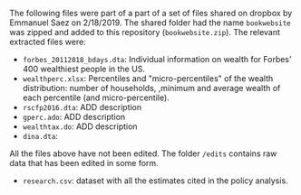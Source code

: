 The following files were part of a part of a set of files shared on dropbox by Emmanuel Saez on 2/18/2019. The shared folder had the name `bookwebsite` was zipped and added to this repository (`bookwebsite.zip`). The relevant extracted files were:
 - `forbes_20112018_bdays.dta`: Individual information on wealth for Forbes' 400 wealthiest people in the US.
 - `wealthperc.xlsx`: Percentiles and "micro-percentiles" of the wealth distribution: number of households,   ,minimum and average wealth of each percentile (and micro-percentile). 			
 - `rscfp2016.dta`: ADD description						
 - `gperc.ado`: ADD description  
 - `wealthtax.do`: ADD description  
 - `dina.dta`:


All the files above have not been edited. The folder `/edits` contains raw data that has been edited in some form.  
 -  `research.csv`: dataset with all the estimates cited in the policy analysis.
